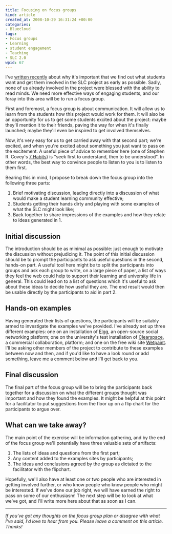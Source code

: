 ```yaml
--- 
title: Focusing on focus groups
kind: article
created_at: 2008-10-29 16:31:24 +00:00
categories: 
- Bluecloud
tags: 
- Focus groups
- Learning
- student engagement
- Teaching
- SLC 2.0
wpid: 67
---
```

I've <a href="http://allacademic.wordpress.com/2008/10/06/staff-driven-student-owned/">written recently</a> about why it's important that we find out what students want and get them involved in the SLC project as early as possible. Sadly, none of us already involved in the project were blessed with the ability to read minds. We need more effective ways of engaging students, and our foray into this area will be to run a focus group.

<!--more-->First and foremost, a focus group is about communication. It will allow us to learn from the students how this project would work for them. It will also be an opportunity for us to get some students excited about the project: maybe they'll mention it to their friends, paving the way for when it's finally launched; maybe they'll even be inspired to get involved themselves.

Now, it's very easy for us to get carried away with that second part; we're excited, and when you're excited about something you just want to pass on the excitement. A useful piece of advice to remember here (one of Stephen R. Covey's <a href="http://www.amazon.co.uk/7-Habits-Highly-Effective-People/dp/0684858398/ref=sr_1_1?ie=UTF8&amp;s=books&amp;qid=1225292081&amp;sr=8-1">7 Habits</a>) is "seek first to understand, then to be understood". In other words, the best way to convince people to listen to you is to listen to them first.

Bearing this in mind, I propose to break down the focus group into the following three parts:
<ol>
	<li>Brief motivating discussion, leading directly into a discussion of what would make a student learning community effective;</li>
	<li>Students getting their hands dirty and playing with some examples of what the SLC might look like;</li>
	<li>Back together to share impressions of the examples and how they relate to ideas generated in 1.</li>
</ol>
<h2>Initial discussion</h2>
The introduction should be as minimal as possible: just enough to motivate the discussion without prejudicing it. The point of this initial discussion should be to prompt the participants to ask useful questions in the second, hands-on part. A useful tool here might be to split the participants into groups and ask each group to write, on a large piece of paper, a list of ways they feel the web could help to support their learning and university life in general. This could lead on to a list of questions which it's useful to ask about these ideas to decide how useful they are. The end result would then be usable directly by the participants to aid in part 2.
<h2>Hands-on examples</h2>
Having generated their lists of questions, the participants will be suitably armed to investigate the examples we've provided. I've already set up three different examples: one on an installation of <a href="http://elgg.org/">Elgg</a>, an open-source social networking platform; one on the university's test installation of <a href="http://www.jivesoftware.com/products/clearspace">Clearspace</a>, a commercial collaboration, platform; and one on the free wiki site <a href="http://www.wetpaint.com/">Wetpaint</a>. I'll be asking other members of the project to contribute to these examples between now and then, and if you'd like to have a look round or add something, leave me a comment below and I'll get back to you.
<h2>Final discussion</h2>
The final part of the focus group will be to bring the participants back together for a discussion on what the different groups thought was important and how they found the examples. It might be helpful at this point for a facilitator to put suggestions from the floor up on a flip chart for the participants to argue over.
<h2>What can we take away?</h2>
The main point of the exercise will be information gathering, and by the end of the focus group we'll potentially have three valuable sets of artifacts:
<ol>
	<li>The lists of ideas and questions from the first part;</li>
	<li>Any content added to the examples sites by participants;</li>
	<li>The ideas and conclusions agreed by the group as dictated to the facilitator with the flipchart.</li>
</ol>
Hopefully, we'll also have at least one or two people who are interested in getting involved further, or who know people who know people who might be interested. If we've done our job right, we will have earned the right to pass on some of our enthusiasm! The next step will be to look at what we've got, and I'll write more here about that as soon as I can.

<hr /><em>If you've got any thoughts on the focus group plan or disagree with what I've said, I'd love to hear from you. Please leave a comment on this article. Thanks!</em>

